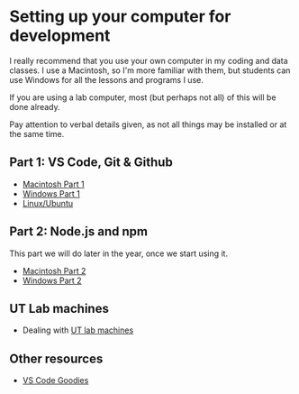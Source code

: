 # Setting up your computer for development

I really recommend that you use your own computer in my coding and data classes. I use a Macintosh, so I'm more familiar with them, but students can use Windows for all the lessons and programs I use.

If you are using a lab computer, most (but perhaps not all) of this will be done already.

Pay attention to verbal details given, as not all things may be installed or at the same time.

## Part 1: VS Code, Git & Github

- [Macintosh Part 1](macintosh-01.md)
- [Windows Part 1](windows-01.md)
- [Linux/Ubuntu](https://giphy.com/gifs/lol-laughing-muttley-3oEjHAUOqG3lSS0f1C)

## Part 2: Node.js and npm

This part we will do later in the year, once we start using it.

- [Macintosh Part 2](macintosh-02.md)
- [Windows Part 2](windows-02.md)

## UT Lab machines

- Dealing with [UT lab machines](ut-lab.md)

## Other resources

- [VS Code Goodies](vscode-goodies.md)

